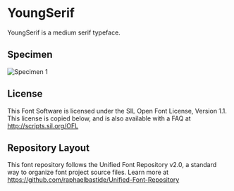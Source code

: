 # YoungSerif

YoungSerif is a medium serif typeface.

## Specimen
![Specimen 1](https://raw.github.com/bsozoo/YoungSerif/master/documentation/images/sample1.jpg)

## License

This Font Software is licensed under the SIL Open Font License, Version 1.1. 
This license is copied below, and is also available with a FAQ at 
http://scripts.sil.org/OFL

## Repository Layout

This font repository follows the Unified Font Repository v2.0, 
a standard way to organize font project source files. Learn more at 
https://github.com/raphaelbastide/Unified-Font-Repository


